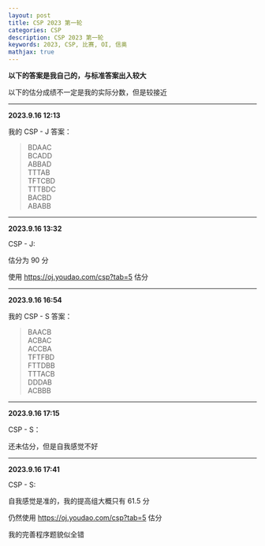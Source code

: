 ```yaml
---
layout: post
title: CSP 2023 第一轮
categories: CSP
description: CSP 2023 第一轮
keywords: 2023, CSP, 比赛, OI, 信奥
mathjax: true
---
```


**以下的答案是我自己的，与标准答案出入较大**

以下的估分成绩不一定是我的实际分数，但是较接近

---

**2023.9.16 12:13**

我的 CSP - J 答案：

> BDAAC  
> BCADD  
> ABBAD  
> TTTAB  
> TFTCBD  
> TTTBDC  
> BACBD  
> ABABB   

---

**2023.9.16 13:32**

CSP - J:

估分为 90 分

使用 <https://oj.youdao.com/csp?tab=5> 估分

---

**2023.9.16 16:54**

我的 CSP - S 答案：

> BAACB  
> ACBAC  
> ACCBA  
> TFTFBD  
> FTTDBB  
> TTTACB  
> DDDAB  
> ACBBB  

---

**2023.9.16 17:15**

CSP - S：

还未估分，但是自我感觉不好

---

**2023.9.16 17:41**

CSP - S:

自我感觉是准的，我的提高组大概只有 61.5 分

仍然使用 <https://oj.youdao.com/csp?tab=5> 估分

我的完善程序题貌似全错